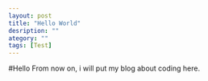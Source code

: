 ```yaml
---
layout: post
title: "Hello World"
desription: ""
ategory: ""
tags: [Test]
---
```


#Hello
From now on, i will put my blog about coding here.
